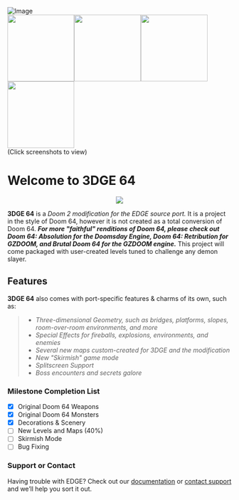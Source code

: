 ![Image](http://i.imgur.com/Zk219sR.png) <br>
<a href="http://i.imgur.com/EOgSf2G.png"><img src="http://i.imgur.com/EOgSf2G.png" width="150" height="150"></a><a href="https://i.imgur.com/jCA3xqg.png"><img src="https://i.imgur.com/jCA3xqg.png" width="150" height="150"></a><a href="https://i.imgur.com/emckr1K.png"><img src="https://i.imgur.com/emckr1K.png" width="150" height="150"></a><a href="https://i.imgur.com/KRAckAo.png"><img src="https://i.imgur.com/KRAckAo.png" width="150" height="150"></a> <br>
(Click screenshots to view)

# Welcome to 3DGE 64 #
<center> <img src="http://i.imgur.com/FThCp1a.gif"> <br></center>

**3DGE 64** is a _Doom 2 modification for the EDGE source port._ It is a project in the style of Doom 64, however it is not created as a total conversion of Doom 64. _**For more "faithful" renditions of Doom 64, please check out Doom 64: Absolution for the Doomsday Engine, Doom 64: Retribution for GZDOOM, and Brutal Doom 64 for the GZDOOM engine.**_ This project will come packaged with user-created levels tuned to challenge any demon slayer. 
## Features

**3DGE 64** also comes with port-specific features & charms of its own, such as: 

>- _Three-dimensional Geometry, such as bridges, platforms, slopes, room-over-room environments, and more_
>- _Special Effects for fireballs, explosions, environments, and enemies_
>- _Several new maps custom-created for 3DGE and the modification_
>- _New "Skirmish" game mode_
>- _Splitscreen Support_
>- _Boss encounters and secrets galore_

### Milestone Completion List ###
- [x] Original Doom 64 Weapons
- [x] Original Doom 64 Monsters
- [x] Decorations & Scenery
- [ ] New Levels and Maps (40%)
- [ ] Skirmish Mode
- [ ] Bug Fixing

### Support or Contact

Having trouble with EDGE? Check out our [documentation](http://3dfxdev.net/edgewiki/index.php/Main_Page) or [contact support](https://github.com/contact) and we’ll help you sort it out.
